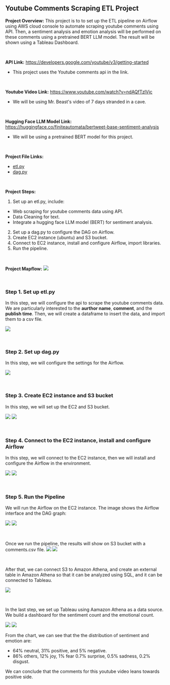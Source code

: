 ## Youtube Comments Scraping ETL Project

**Project Overview:** This project is to to set up the ETL pipeline on Airflow using AWS cloud console to automate scraping youtube comments using API. Then, a sentiment analysis and emotion analysis will be performed on these comments using a pretrained BERT LLM model. The result will be shown using a Tableau Dashboard.

</br>

**API Link:** https://developers.google.com/youtube/v3/getting-started
* This project uses the Youtube comments api in the link.

</br>

**Youtube Video Link:** https://www.youtube.com/watch?v=ndAQfTzlVjc
* We will be using Mr. Beast's video of 7 days stranded in a cave.

</br>

**Hugging Face LLM Model Link:** https://huggingface.co/finiteautomata/bertweet-base-sentiment-analysis
* We will be using a pretrained BERT model for this project.

</br>

**Project File Links:**
- <a href="etl.py">etl.py</a>
- <a href="dag.py">dag.py</a>

</br>

**Project Steps:**
1. Set up an etl.py, include:
- Web scraping for youtube comments data using API.
- Data Cleaning for text.
- Integrate a hugging face LLM model (BERT) for sentiment analysis.
2. Set up a dag.py to configure the DAG on Airflow.
3. Create EC2 instance (ubuntu) and S3 bucket.
4. Connect to EC2 instance, install and configure Airflow, import libraries.
7. Run the pipeline.

</br>

**Project Mapflow:**
![](process.png)


</br>

### Step 1. Set up etl.py
In this step, we will configure the api to scrape the youtube comments data. We are particularly interested to the **aurthor name**, **comment**, and the **publish time**. Then, we will create a dataframe to insert the data, and import them to a csv file.

![](etl.png)

</br>

### Step 2. Set up dag.py
In this step, we will configure the settings for the Airflow.

![](dag.png)

</br>

### Step 3. Create EC2 instance and S3 bucket
In this step, we will set up the EC2 and S3 bucket.

![](ec2.png)
![](s3.png)

</br>

### Step 4. Connect to the EC2 instance, install and configure Airflow
In this step, we will connect to the EC2 instance, then we will install and configure the Airflow in the environment.

![](airflow_config.png)
![](dag_config.png)

</br>

### Step 5. Run the Pipeline
We will run the Airflow on the EC2 instance. The image shows the Airflow interface and the DAG graph:

![](airflow_interface.png)
![](airflow_graph.png)

</br>

Once we run the pipeline, the results will show on S3 bucket with a comments.csv file.
![](s3_result.png)
![](csv_result.png)

</br>

After that, we can connect S3 to Amazon Athena, and create an external table in Amazon Athena so that it can be analyzed using SQL, and it can be connected to Tableau.

![](aws_athena.png)

</br>

In the last step, we set up Tableau using Aamazon Athena as a data source. We build a dashboard for the sentiment count and the emotional count. 

![](sentiment_count.png)
![](emotion_count.png)

From the chart, we can see that the the distribution of sentiment and emotion are: 
- 64% neutral, 31% positive, and 5% negative.
- 86% others, 12% joy, 1% fear 0.7% surprise, 0.5% sadness, 0.2% disgust.

We can conclude that the comments for this youtube video leans towards positive side.



